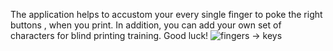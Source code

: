 The application helps to accustom your every single finger to poke the right buttons , when you print.
In addition, you can add your own set of characters for blind printing training.
Good luck!
![fingers -> keys](https://github.com/user-attachments/assets/af8a6a76-0e4e-49f9-a17e-2c7ad25cb382)
